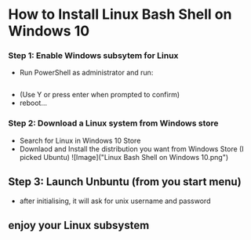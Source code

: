 # How to Install Linux Bash Shell on Windows 10

### Step 1: Enable Windows subsytem for Linux

- Run PowerShell as administrator and run:
```Enable-WindowsOptionalFeature -Online -FeatureName Microsoft-Windows-Subsystem-Linux
```
- (Use Y or press enter when prompted to confirm)
- reboot...


### Step 2: Download a Linux system from Windows store
* Search for Linux in Windows 10 Store
* Downlaod and Install the distribution you want from Windows Store (I picked Ubuntu)
![Image]("Linux Bash Shell on Windows 10.png")

## Step 3: Launch Unbuntu (from you start menu)
* after initialising, it will ask for unix username and password

## enjoy your Linux subsystem
